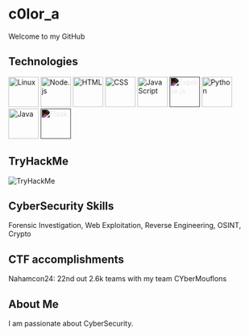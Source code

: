 # c0lor_a

Welcome to my GitHub

## Technologies

<p>
  <img src="https://cdn.jsdelivr.net/gh/devicons/devicon/icons/linux/linux-original.svg" alt="Linux" width="60" height="60"/>
  <img src="https://cdn.jsdelivr.net/gh/devicons/devicon/icons/nodejs/nodejs-original.svg" alt="Node.js" width="60" height="60"/>
  <img src="https://cdn.jsdelivr.net/gh/devicons/devicon/icons/html5/html5-original.svg" alt="HTML" width="60" height="60"/>
  <img src="https://cdn.jsdelivr.net/gh/devicons/devicon/icons/css3/css3-original.svg" alt="CSS" width="60" height="60"/>
  <img src="https://cdn.jsdelivr.net/gh/devicons/devicon/icons/javascript/javascript-original.svg" alt="JavaScript" width="60" height="60"/>
  <img src="https://cdn.jsdelivr.net/gh/devicons/devicon/icons/express/express-original-wordmark.svg" alt="Express.js" width="60" height="60" style="filter: invert(1);"/>
  <img src="https://cdn.jsdelivr.net/gh/devicons/devicon/icons/python/python-original.svg" alt="Python" width="60" height="60"/>
  <img src="https://cdn.jsdelivr.net/gh/devicons/devicon/icons/java/java-original.svg" alt="Java" width="60" height="60"/>
  <img src="https://cdn.jsdelivr.net/gh/devicons/devicon/icons/flask/flask-original-wordmark.svg" alt="Flask" width="60" height="60" style="filter: invert(1);"/>
</p>


## TryHackMe

<p>
  <img src="https://tryhackme-badges.s3.amazonaws.com/c0lora.png" alt="TryHackMe">
</p>

## CyberSecurity Skills

<p>
  Forensic Investigation, Web Exploitation, Reverse Engineering, OSINT, Crypto
</p>

## CTF accomplishments

<p>
  Nahamcon24: 22nd out 2.6k teams with my team CYberMouflons 
</p>

## About Me

I am passionate about CyberSecurity.



